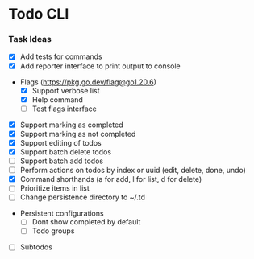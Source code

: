 # Todo CLI

### Task Ideas

- [x] Add tests for commands
- [x] Add reporter interface to print output to console
- Flags (https://pkg.go.dev/flag@go1.20.6)
    - [x] Support verbose list
    - [x] Help command
    - [ ] Test flags interface
- [x] Support marking as completed
- [x] Support marking as not completed
- [x] Support editing of todos
- [x] Support batch delete todos
- [ ] Support batch add todos
- [ ] Perform actions on todos by index or uuid (edit, delete, done, undo)
- [x] Command shorthands (a for add, l for list, d for delete)
- [ ] Prioritize items in list
- [ ] Change persistence directory to ~/.td
- Persistent configurations
    - [ ] Dont show completed by default
    - [ ] Todo groups
- [ ] Subtodos
